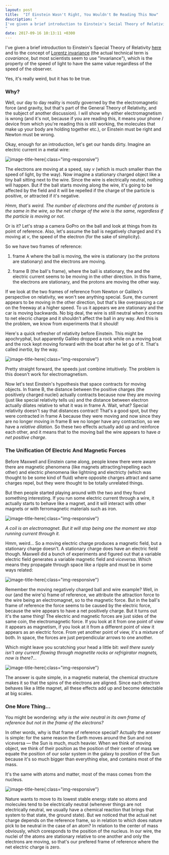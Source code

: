 ```yaml
---
layout: post
title:  "If Einstein Wasn't Right, You Wouldn't Be Reading This Now"
description: "
I've given a brief introduction to Einstein's Secial Theory of Relativity here and to the concept of Lorentz invariance (the actual technical term is covariance), which is the property of the speed of light to have the same value regardless of the speed of the observer. Yes, it's really weird, but it has to be true.
"
date: 2017-09-16 10:13:11 +0300
---
```

I've given a brief introduction to Einstein's Special Theory of Relativity [here](http://florintoader.net/special-relativity) and to the concept of [Lorentz invariance](https://en.wikipedia.org/wiki/Lorentz_covariance) (the actual technical term is *covariance*, but most scientists seem to use "invariance"), which is the property of the speed of light to have the same value regardless of the speed of the observer.

Yes, it's really weird, but it has to be true.

### Why?
Well, our day to day reality is mostly governed by the the electromagnetic force (and gravity, but that's part of the General Theory of Relativity, and the subject of another discussion). I will show why either electromagnetism is wrong (and it's not, because if you are reading this, it means your phone / device from which you're reading this is still working, the molecules that make up your body are holding together etc.), or Einstein must be right and Newton must be wrong.

Okay, enough for an introduction, let's get our hands dirty. Imagine an electric current in a metal wire:

![image-title-here](/images/current.png){:class="img-responsive"}

The electrons are moving at a speed, say *v* (which is much smaller than the speed of light, by the way). Now imagine a stationary charged object like a tiny ball sitting next to the wire. Since the wire is electrically neutral, nothing will happen. But if the ball starts moving along the wire, it's going to be affected by the field and it will be repelled if the charge of the particle is positive, or attracted if it's negative.

*Hmm, that's weird. The number of electrons and the number of protons is the same in the wire, so the net charge of the wire is the same, regardless if the particle is moving or not.*

Or is it? Let's strap a camera GoPro on the ball and look at things from its point of reference. Also, let's assume the ball is negatively charged and it's moving at *v*, the speed of the electron (for the sake of simplicity). 

So we have two frames of reference:

1. frame A where the ball is moving, the wire is stationary (so the protons are stationary) and the electrons are moving.

2. frame B (the ball's frame), where the ball is stationary, the and the electric current seems to be moving in the other direction. In this frame, the electrons are stationary, and the protons are moving the other way.

If we look at the two frames of reference from Newton or Galileo's perspective on relativity, we won't see anything special. Sure, the current appears to be moving in the other direction, but that's like overpassing a car on the freeway at a higher speed. To us it appears we are stationary and the car is moving backwards. No big deal, the wire is still neutral when it comes to net elecric charge and it shouldn't affect the ball in any way. And this is the problem, we know from experiments that it should!

Here's a quick refresher of relativity before Einstein. This might be apochryphal, but apparently Galileo dropped a rock while on a moving boat and the rock kept moving forward with the boat after he let go of it. That's called *inertia*, by the way.

![image-title-here](/images/galileo.png){:class="img-responsive"}

Pretty straight forward, the speeds just combine intuitively. The problem is this doesn't work for electromagnetism.

Now let's test Einstein's hypothesis that space contracts for moving objects. In frame B, the distance between the positive charges (the positively charged nuclei) actually contracts because now they are moving (just like special relativity tells us) and the distance between electron actually dilates relative to what it was in frame A. Wait, what? Special relativity doesn't say that distances contract! That's a good spot, but they were contracted in frame A because they were moving and now since they are no longer moving in frame B we no longer have any contraction, so we have a *relative dilation*. So these two effects actually add up and reinforce each other, and it means that to the moving ball the wire appears to have *a net positive charge*.

### The Unification Of Electric And Magnetic Forces
Before Maxwell and Einstein came along, people knew there were aware there are magnetic phenomena (like magnets attracting/repelling each other) and electric phenomena like lightning and electricty (which was thought to be some kind of fluid) where opposite charges attract and same charges repel, but they were thought to be totally unrelated things.

But then people started playing around with the two and they found something interesting. If you run some electric current through a wire, it actually starts to behave like a magnet, and it will interact with other magnets or with ferromagnetic materials such as iron.

![image-title-here](/images/electromagnet.jpg){:class="img-responsive"}

*A coil is an electromagnet. But it will stop being one the moment we stop running current through it.*

Hmm, weird... So a moving electric charge produces a magnetic field, but a stationary charge doesn't. A stationary charge does have an electric field though. Maxwell did a bunch of experiments and figured out that a variable electric field generates a variable magnetic field and *viceversa*. Which means they propagate through space like a ripple and must be in some ways related:

![image-title-here](/images/em-wave.gif){:class="img-responsive"}

Remember the moving negatively charged ball and wire example? Well, in our (and the wire's) frame of reference, we attribute the attraction force to the wire being an electromagnet, so to the magnetic force. But in the ball's frame of reference the force seems to be caused by the electric force, because the wire appears to have a net positively charge. But it turns out it's the same thing! The electric and magnetic forces are just sides of the same coin, the electromagnetic force. If you look at it from one point of view it appears as magnetism, if you look at it from a different point of view it appears as an electric force. From yet another point of view, it's a mixture of both. In space, the forces are just perpendicular arrows to one another.

Which might leave you scratching your head a little bit: *well there surely isn't any current flowing through magnetite rocks or refrigirator magnets, now is there?...* 

![image-title-here](/images/mag1.gif){:class="img-responsive"}

The answer is quite simple, in a magnetic material, the chemical structure makes it so that the spins of the electrons are aligned. Since each electron behaves like a little magnet, all these effects add up and become detectable at big scales.

### One More Thing...
You might be wondering: *why is the wire neutral in its own frame of reference but not in the frame of the electrons?* 

In other words, why is that frame of reference special? Actually the answer is simple: for the same reason the Earth moves around the Sun and not viceversa — the Sun is much, much heavier. When we think of moving object, we think of their position as the position of their center of mass we equate the position of our solar system in the galaxy to position of the Sun because it's so much bigger than everything else, and contains most of the mass. 

It's the same with atoms and matter, most of the mass comes from the nucleus.

![image-title-here](/images/solar-system.jpg){:class="img-responsive"}

Nature wants to move to its lowest stable energy state so atoms and molecules tend to be electrically neutral (whenever things are not electrically neutral, we usually have a chemical reaction that brings that system to that state, the ground state). But we noticed that the actual net charge depends on the reference frame, so in relation to which does nature pick to be neutral in the case of an atom? In relation to the center of mass obviously, which coresponds to the position of the nucleus. In our wire, the nuclei of the atoms are stationary relative to one another and only the electrons are moving, so that's our prefered frame of reference where the net electric charge is zero.